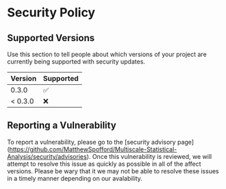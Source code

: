 # Security Policy

## Supported Versions

Use this section to tell people about which versions of your project are
currently being supported with security updates.

| Version | Supported          |
| ------- | ------------------ |
|   0.3.0 | :white_check_mark: |
| < 0.3.0 | :x:                |

## Reporting a Vulnerability

To report a vulnerability, please go to the [security advisory page]
(https://github.com/MatthewSpofford/Multiscale-Statistical-Analysis/security/advisories).
Once this vulnerability is reviewed, we will attempt to resolve this issue
as quickly as possible in all of the affect versions. Please be wary that
it we may not be able to resolve these issues in a timely manner depending
on our avalability.


